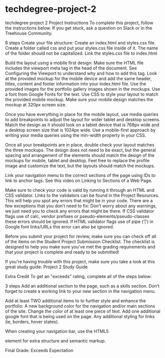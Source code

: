 # techdegree-project-2
 techdegree project 2
Project Instructions
To complete this project, follow the instructions below. If you get stuck, ask a question on Slack or in the Treehouse Community.

 8 steps
Create your file structure:
Create an index.html and styles.css file.
Create a folder called css and put your styles.css file inside of it. The name of the folder should not be capitalized.
Link the styles.css file to index.html

Build the layout using a mobile first design:
Make sure the HTML file includes the viewport meta tag in the head of the document. See Configuring the Viewport to understand why and how to add this tag.
Look at the provided mockup for the mobile device and add the same header, titles, content and footer information into your index.html file.
Use the provided images for the portfolio gallery images shown in the mockups.
Use a font from Google Fonts for the text.
Use CSS to style your layout to match the provided mobile mockup. Make sure your mobile design matches the mockup at 320px screen size.

Once you have everything in place for the mobile layout, use media queries to add breakpoints to adjust the layout for wider tablet and desktop screens.
Match the design as it should look on a tablet device that is 768px wide and a desktop screen size that is 1024px wide.
Use a mobile-first approach by writing your media queries using the min-width property in your CSS.

Once all your breakpoints are in place, double check your layout matches the three mockups.
The design does not need to be exact, but the general spacing and arrangement of the elements should match the design of the mockups for mobile, tablet and desktop.
Feel free to replace the profile image and customize the text, but the layouts should match the mockups.

Link your navigation menu to the correct sections of the page using IDs to link to anchor tags. See this video on Linking to Sections of a Web Page.

Make sure to check your code is valid by running it through an HTML and CSS validator.
Links to the validators can be found in the Project Resources. This will help you spot any errors that might be in your code.
There are a few exceptions that you don’t need to fix:
Don’t worry about any warnings, we just need you to check any errors that might be there.
If CSS validator flags use of calc, vendor prefixes or pseudo-elements/pseudo-classes these errors should be ignored.
If HTML validator flags use of pipe (‘|’) in Google font links/URLs this error can also be ignored.

Before you submit your project for review, make sure you can check off all of the items on the Student Project Submission Checklist. The checklist is designed to help you make sure you’ve met the grading requirements and that your project is complete and ready to be submitted!

If you're having trouble with this project, make sure you take a look at this great study guide:
Project 2 Study Guide

Extra Credit
To get an "exceeds" rating, complete all of the steps below:

 3 steps
Add an additional section to the page, such as a skills section. Don’t forget to create a working link to your new section in the navigation menu.

Add at least TWO additional items to to further style and enhance the portfolio:
A new background color for the navigation and/or main sections of the site.
Change the color of at least one piece of text.
Add one additional google font that is being used on the page.
Any additional styling for links (ie, borders, hover states).

When creating your navigation bar, use the HTML5 <nav> element for extra structure and semantic markup.
 
Final Grade: Exceeds Expectation
